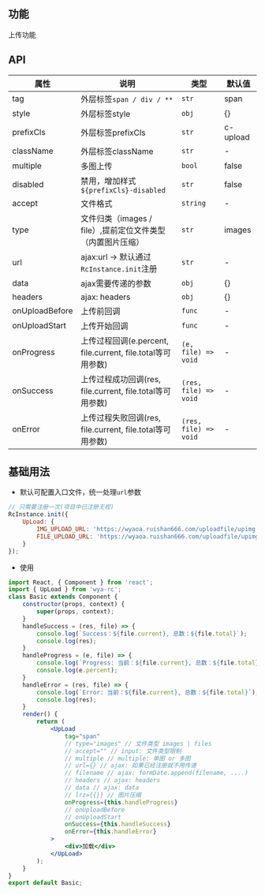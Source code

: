 ## 功能
上传功能

## API
属性 | 说明 | 类型 | 默认值
---|---|---|---
tag | 外层标签`span / div / **` | `str` | span
style | 外层标签style | `obj` | {}
prefixCls | 外层标签prefixCls | `str` | c-upload
className | 外层标签className | `str` | -
multiple | 多图上传 | `bool` | false
disabled | 禁用，增加样式`${prefixCls}-disabled` | `str` | false
accept | 文件格式 | `string` | -
type | 文件归类（images / file）,提前定位文件类型（内置图片压缩） | `str` | images
url | ajax:url -> 默认通过`RcInstance.init`注册 | `str` | -
data | ajax需要传递的参数 | `obj` | {}
headers | ajax: headers | `obj` | {}
onUploadBefore | 上传前回调 | `func` | -
onUploadStart | 上传开始回调 | `func` | -
onProgress | 上传过程回调(e.percent, file.current, file.total等可用参数) | `(e, file) => void` | -
onSuccess | 上传过程成功回调(res, file.current, file.total等可用参数) | `(res, file) => void` | -
onError | 上传过程失败回调(res, file.current, file.total等可用参数) | `(res, file) => void` | -

## 基础用法
- 默认可配置入口文件，统一处理`url`参数
```js
// 只需要注册一次(项目中已注册无视)
RcInstance.init({
	UpLoad: {
		IMG_UPLOAD_URL: 'https://wyaoa.ruishan666.com/uploadfile/upimg.json?action=uploadimage&encode=utf-8&code=xcx',
		FILE_UPLOAD_URL: 'https://wyaoa.ruishan666.com/uploadfile/upimg.json?action=uploadimage&encode=utf-8&code=xcx'
	}
});
```
- 使用
```jsx
import React, { Component } from 'react';
import { UpLoad } from 'wya-rc';
class Basic extends Component {
	constructor(props, context) {
		super(props, context);
	}
	handleSuccess = (res, file) => {
		console.log(`Success：${file.current}, 总数：${file.total}`);
		console.log(res);
	}
	handleProgress = (e, file) => {
		console.log(`Progress: 当前：${file.current}, 总数：${file.total}`);
		console.log(e.percent);
	}
	handleError = (res, file) => {
		console.log(`Error: 当前：${file.current}, 总数：${file.total}`);
		console.log(res);
	}
	render() {
		return (
			<UpLoad
				tag="span"
				// type="images" // 文件类型 images | files
				// accept="" // input: 文件类型限制
				// multiple // multiple: 单图 or 多图
				// url={} // ajax: 如果已经注册就不用传递
				// filename // ajax: formDate.append(filename, ....)
				// headers // ajax: headers 
				// data // ajax: data 
				// lrz={{}} // 图片压缩
				onProgress={this.handleProgress}
				// onUploadBefore
				// onUploadStart
				onSuccess={this.handleSuccess}
				onError={this.handleError}
			>
				<div>加载</div>
			</UpLoad>
		);
	}
}
export default Basic;
```